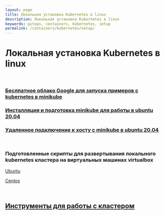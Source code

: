```yaml
---
layout: page
title: Локальная установка Kubernetes в linux
description: Локальная установка Kubernetes в linux
keywords: gitops, containers, kubernetes, setup
permalink: /containers/kubernetes/setup/
---
```


# Локальная установка Kubernetes в linux

<br/>

### [Беслпатное облако Google для запуска примеров с kubernetes в minikube](/containers/kubernetes/google-cloud-shell/)

### [Инсталляция и подготовка minikube для работы в ubuntu 20.04](/containers/kubernetes/minikube/setup/)

### [Удаленное подключение к хосту с minikube в ubuntu 20.04](/containers/kubernetes/minikube/setup/remote-connection/)

<br/>

### Подготовленные скрипты для развертывания локального kubernetes кластера на виртуальных машинах virtualbox

[Ubuntu](https://github.com/webmakaka/vagrant-kubernetes-3-node-cluster-ubuntu-20.04)

[Centos](https://github.com/webmakaka/vagrant-kubernetes-3-node-cluster-centos7)

<br/>

## [Инструменты для работы с кластером](/containers/kubernetes/tools/)
